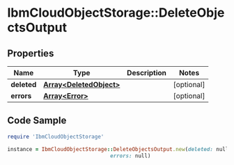 # IbmCloudObjectStorage::DeleteObjectsOutput

## Properties

Name | Type | Description | Notes
------------ | ------------- | ------------- | -------------
**deleted** | [**Array&lt;DeletedObject&gt;**](DeletedObject.md) |  | [optional] 
**errors** | [**Array&lt;Error&gt;**](Error.md) |  | [optional] 

## Code Sample

```ruby
require 'IbmCloudObjectStorage'

instance = IbmCloudObjectStorage::DeleteObjectsOutput.new(deleted: null,
                                 errors: null)
```


